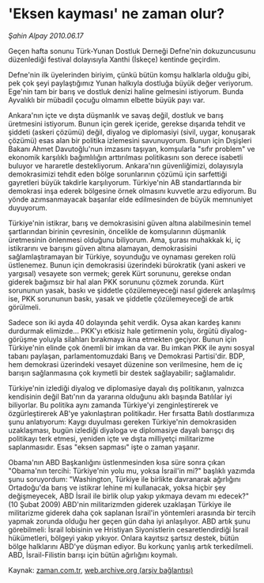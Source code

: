 # 'Eksen kayması' ne zaman olur?

*Şahin Alpay 2010.06.17*

<td class="columnist-detail">
<p>Geçen hafta sonunu Türk-Yunan Dostluk Derneği Defne'nin dokuzuncusunu düzenlediği festival dolayısıyla Xanthi  (İskeçe) kentinde geçirdim.</p>
<p>
<div id="haberMetinDiv">
<p>Defne'nin ilk üyelerinden biriyim, çünkü bütün komşu halklarla olduğu gibi, pek çok şeyi paylaştığımız Yunan halkıyla dostluğa büyük değer veriyorum. Ege'nin tam bir barış ve dostluk denizi haline gelmesini istiyorum. Bunda Ayvalıklı bir mübadil çocuğu olmamın elbette büyük payı var.
<p>Ankara'nın içte ve dışta düşmanlık ve savaş değil, dostluk ve barış üretmesini istiyorum. Bunun için gerek içeride, gerekse dışarıda tehdit ve şiddeti (askeri çözümü) değil, diyalog ve diplomasiyi (sivil, uygar, konuşarak çözümü) esas alan bir politika izlemesini savunuyorum. Bunun için Dışişleri Bakanı Ahmet Davutoğlu'nun imzasını taşıyan, komşularla "sıfır problem" ve ekonomik karşılıklı bağımlılığın arttırılması politikasını son derece isabetli buluyor ve hararetle destekliyorum. Ankara'nın güvenliğimizi, dolayısıyla demokrasimizi tehdit eden bölge sorunlarının çözümü için sarfettiği gayretleri büyük takdirle karşılıyorum. Türkiye'nin AB standartlarında bir demokrasi inşa ederek bölgesine örnek olmasını kuvvetle arzu ediyorum. Bu yönde azımsanmayacak başarılar elde edilmesinden de büyük memnuniyet duyuyorum.
<p>Türkiye'nin istikrar, barış ve demokrasisini güven altına alabilmesinin temel şartlarından birinin çevresinin, öncelikle de komşularının düşmanlık üretmesinin önlenmesi olduğunu biliyorum. Ama, şurası muhakkak ki, iç istikrarını ve barışını güven altına alamayan, demokrasisini sağlamlaştıramayan bir Türkiye, soyunduğu ve oynaması gereken rolü üstlenemez. Bunun için demokrasisi üzerindeki bürokratik (yani askeri ve yargısal) vesayete son vermek; gerek Kürt sorununu, gerekse ondan giderek bağımsız bir hal alan PKK sorununu çözmek zorunda. Kürt sorununun yasak, baskı ve şiddetle çözülemeyeceği nasıl giderek anlaşılmış ise, PKK sorununun baskı, yasak ve şiddetle çözülemeyeceği de artık görülmeli.
<p>Sadece son iki ayda 40 dolayında şehit verdik. Oysa akan kardeş kanını durdurmak elimizde... PKK'yı etkisiz hale getirmenin yolu, örgütü diyalog-görüşme yoluyla silahları bırakmaya ikna etmekten geçiyor. Bunun için Türkiye'nin elinde çok önemli bir imkan da var. Bu imkan PKK ile aynı sosyal tabanı paylaşan, parlamentomuzdaki Barış ve Demokrasi Partisi'dir. BDP, hem demokrasi üzerindeki vesayet düzenine son verilmesine, hem de iç barışın sağlanmasına çok kıymetli bir destek sağlayabilir; sağlamalıdır.
<p>Türkiye'nin izlediği diyalog ve diplomasiye dayalı dış politikanın, yalnızca kendisinin değil Batı'nın da yararına olduğunu aklı başında Batılılar iyi biliyorlar. Bu politika aynı zamanda Türkiye'yi zenginleştirerek ve özgürleştirerek AB'ye yakınlaştıran politikadır. Her fırsatta Batılı dostlarımıza şunu anlatıyorum: Kaygı duyulması gereken Türkiye'nin demokrasiden uzaklaşması, bugün izlediği diyaloga ve diplomasiye dayalı barışçı dış politikayı terk etmesi, yeniden içte ve dışta milliyetçi militarizme saplanmasıdır. Esas "eksen sapması" işte o zaman yaşanır.
<p>Obama'nın ABD Başkanlığını üstlenmesinden kısa süre sonra çıkan "Obama'nın tercihi: Türkiye'nin yolu mu, yoksa İsrail'in mi?" başlıklı yazımda şunu soruyordum: "Washington, Türkiye ile birlikte davranarak ağırlığını Ortadoğu'da barış ve istikrar lehine mi kullanacak, yoksa hiçbir şey değişmeyecek, ABD İsrail ile birlik olup yakıp yıkmaya devam mı edecek?" (10 Şubat 2009) ABD'nin militarizmden giderek uzaklaşan Türkiye ile militarizme giderek daha çok saplanan İsrail'in yöntemleri arasında bir tercih yapmak zorunda olduğu her geçen gün daha iyi anlaşılıyor. ABD artık şunu görebilmeli: İsrail lobisinin ve Hristiyan Siyonistlerin cesaretlendirdiği İsrail hükümetleri, bölgeyi yakıp yıkıyor. Onlara kayıtsız şartsız destek, bütün bölge halklarını ABD'ye düşman ediyor. Bu korkunç yanlış artık terkedilmeli. ABD, İsrail-Filistin barışı için bütün ağırlığını koymalı.</p></p></p></p></p></p></div>
</p>
<a href="http://web.archive.org/web/20110107151115/mailto:s.alpay@zaman.com.tr">
</a></td>

Kaynak: [zaman.com.tr](http://zaman.com.tr/yazar.do?yazino=996269), [web.archive.org (arşiv bağlantısı)](http://web.archive.org/web/20110107151115/http://www.zaman.com.tr/yazar.do?yazino=996269)
